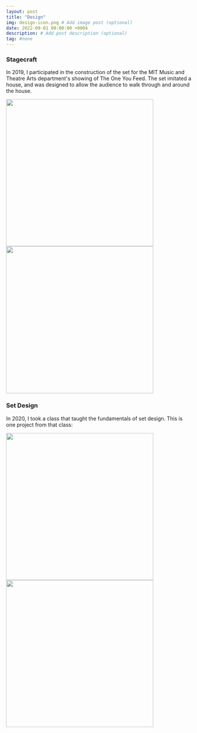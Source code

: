 ```yaml
---
layout: post
title: "Design"
img: design-icon.png # Add image post (optional)
date: 2022-09-01 00:00:00 +0004
description: # Add post description (optional)
tag: #none 
---
```


### Stagecraft

In 2019, I participated in the construction of the set for the MIT Music and Theatre Arts department's showing of The One You Feed. The set imitated a house, and was designed to allow the audience to walk through and around the house. 

<img src="../../../assets/img/oneyoufeed-1.jpg" width=400px height=auto/> <img src="../../../assets/img/oneyoufeed-2.jpg" width=400px height=auto/> 

### Set Design

In 2020, I took a class that taught the fundamentals of set design. This is one project from that class: 

<img src="../../../assets/img/sketch-set.jpg" width=400px height=auto/> <img src="../../../assets/img/foamcore-set.jpg" width=400px height=auto/> 


